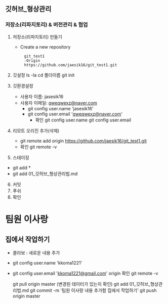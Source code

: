 ## 깃허브_형상관리


### 저장소(리파지토리) & 버전관리 & 협업
1. 저장소(리파지토리) 만들기
   - Create a new repository
   ``````Create a new repository
        git_test1
        -Origin
        https://github.com/jaesik16/git_test1.git
   ``````
2. 깃설정
    ls -la
    cd 폴더이름
    git init

3. 깃환경설정
    - 사용자 이름: jasesik16
    - 사용자 이메일: qweqwexz@naver.com
      * git config user.name 'jasesik16'
      * git config user.email 'qweqwexz@naver.com'
        * 확인
             git config user.name
             git config user.email
4. 리모트 오리진 추가(삭제)
   - git remote add origin https://github.com/jaesik16/git_test1.git
   * 확인
    git remote -v
5. 스테이징
  - git add *
  - git add 01_깃허브_형상관리법.md
6. 커밋
7. 푸쉬
8. 확인

# 팀원 이사랑
## 집에서 작업하기
  - 콜라보 : 새로운 내용 추가
  - git config user.name 'kkoma1221'
  - git config user.email 'kkoma1221@gmail.com'
    origin 확인
    git remote -v

    git pull origin master (변경된 데이터가 있는지 확인)
    git add 01_깃허브_형상관리법.md
    git commit -m '팀원 이사랑 내용 추가함 집에서 작업하기'
    git push  origin master

